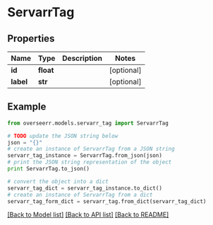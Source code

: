 # ServarrTag


## Properties

Name | Type | Description | Notes
------------ | ------------- | ------------- | -------------
**id** | **float** |  | [optional] 
**label** | **str** |  | [optional] 

## Example

```python
from overseerr.models.servarr_tag import ServarrTag

# TODO update the JSON string below
json = "{}"
# create an instance of ServarrTag from a JSON string
servarr_tag_instance = ServarrTag.from_json(json)
# print the JSON string representation of the object
print ServarrTag.to_json()

# convert the object into a dict
servarr_tag_dict = servarr_tag_instance.to_dict()
# create an instance of ServarrTag from a dict
servarr_tag_form_dict = servarr_tag.from_dict(servarr_tag_dict)
```
[[Back to Model list]](../README.md#documentation-for-models) [[Back to API list]](../README.md#documentation-for-api-endpoints) [[Back to README]](../README.md)


